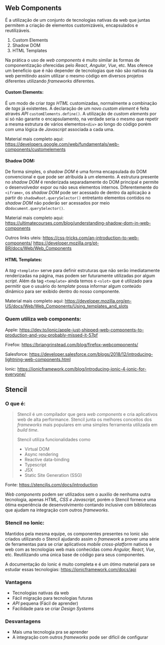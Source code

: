 ## Web Components

É a utilização de um conjunto de tecnologias nativas da web que juntas permitem a criação de elementos customizáveis, encapsulados e reutilizáveis.

 1. Custom Elements
 2. Shadow DOM
 3. HTML Templates

Na prática o uso de *web components* é muito similar às formas de componentização oferecidas pelo *React*, *Angular*, *Vue*, etc. Mas oferece um beneficio que é não depender de tecnologias que não são nativas da web permitindo assim utilizar o mesmo código em diversos projetos diferentes utilizando *frameworks* diferentes.

#### Custom Elements:

É um modo de criar *tags HTML* customizadas, normalmente a combinação de *tags* já existentes. A declaração de um novo *custom element* é feita através *API* `customElements.define()`.  A utilização de *custom elements* por si só não garante o encapsulamento, na verdade seria o mesmo que repetir a mesma estrutura de vários elementos`<div>` ao longo do código porém com uma lógica de *Javascript* associada a cada uma.

Material mais completo aqui:
https://developers.google.com/web/fundamentals/web-components/customelements

#### Shadow DOM:

De forma simples, o *shadow DOM* é uma forma encapsulada do DOM convencional e que pode ser atribuída à um elemento.  A estrutura presente no *shadow DOM* é renderizada separadamente do DOM principal e permite o desenvolvedor expor ou não seus elementos internos. Diferentemente do `<iframe>`, os *shadow DOM* pode ser acessado de dentro da aplicação a partir do `shadowRoot.querySelector()` entretanto elementos contidos no *shadow DOM* não poderão ser acessados por meio do`document.querySelector()`.


Material mais completo aqui:
https://ultimatecourses.com/blog/understanding-shadow-dom-in-web-components

Outros links uteis:
https://css-tricks.com/an-introduction-to-web-components/
https://developer.mozilla.org/pt-BR/docs/Web/Web_Components

#### HTML Templates:

A *tag* `<template>` serve para definir estruturas que não serão imediatamente renderizadas na página, mas podem ser futuramente utilizadas por algum *script*. Além da tag `<template>` ainda temos o `<slot>` que é utilizado para permitir que o usuário do *template* possa informar algum conteúdo dinâmico para ser exibido dentro do nosso componente.

Material mais completo aqui:
https://developer.mozilla.org/en-US/docs/Web/Web_Components/Using_templates_and_slots

### Quem utiliza web components:
Apple: https://dev.to/ionic/apple-just-shipped-web-components-to-production-and-you-probably-missed-it-57pf

Firefox: https://briangrinstead.com/blog/firefox-webcomponents/

Salesforce: https://developer.salesforce.com/blogs/2018/12/introducing-lightning-web-components.html

Ionic: https://ionicframework.com/blog/introducing-ionic-4-ionic-for-everyone/

## Stencil

### O que é:

> Stencil é um compilador que gera *web components* e cria aplicativos
> web de alta performance. Stencil junta os melhores conceitos dos
> *frameworks* mais populares em uma simples ferramenta utilizada em *build time*.
> 
> Stencil utiliza funcionalidades como
>  - Virtual DOM
>  - Async rendering
>  - Reactive data-binding
>  - Typescript
>  - JSX
>  - Static Site Generation (SSG)

Fonte: https://stenciljs.com/docs/introduction

*Web components* podem ser utilizados sem o auxilio de nenhuma outra tecnologia, apenas *HTML, CSS e Javascript*, porém o Stencil fornece uma ótima experiência de desenvolvimento contando inclusive com bibliotecas que ajudam na integração com outros *frameworks*.

### Stencil no Ionic:

Mantidos pela mesma equipe, os componentes presentes no Ionic são criados utilizando o Stencil ajudando assim o *framework* a prover uma série de ferramentas para se criar aplicativos *mobile cross-platform* nativos e web
com as tecnologias web mais conhecidas como *Angular, React, Vue*, etc. Reutilizando uma única base de código para seus componentes.

A documentação do Ionic é muito completa e é um ótimo material para se estudar essas tecnologias: https://ionicframework.com/docs/api

### Vantagens

 - Tecnologias nativas da web
 - Fácil migração para tecnologias futuras
 - *API* pequena (Fácil de aprender)
 - Facilidade para se criar *Design Systems*
 
### Desvantagens

 - Mais uma tecnologia pra se aprender
 - A integração com outros *frameworks* pode ser difícil de configurar


